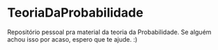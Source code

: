 # TeoriaDaProbabilidade
Repositório pessoal pra material da teoria da Probabilidade. Se alguém achou isso por acaso, espero que te ajude. :)
